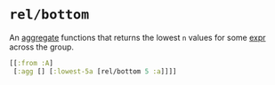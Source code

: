 # `rel/bottom`

An [aggregate](aggregates.md) functions that returns the lowest `n` values for some [expr](expr.md) across the group.

```clojure 
[[:from :A]
 [:agg [] [:lowest-5a [rel/bottom 5 :a]]]]
```